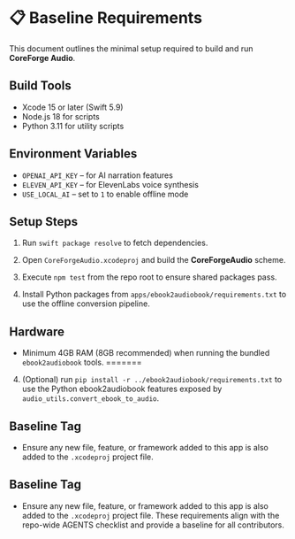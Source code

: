 # 📋 Baseline Requirements

This document outlines the minimal setup required to build and run **CoreForge Audio**.

## Build Tools
- Xcode 15 or later (Swift 5.9)
- Node.js 18 for scripts
- Python 3.11 for utility scripts

## Environment Variables
- `OPENAI_API_KEY` – for AI narration features
- `ELEVEN_API_KEY` – for ElevenLabs voice synthesis
- `USE_LOCAL_AI` – set to `1` to enable offline mode

## Setup Steps
1. Run `swift package resolve` to fetch dependencies.
2. Open `CoreForgeAudio.xcodeproj` and build the **CoreForgeAudio** scheme.
3. Execute `npm test` from the repo root to ensure shared packages pass.

4. Install Python packages from `apps/ebook2audiobook/requirements.txt` to use
   the offline conversion pipeline.

## Hardware
- Minimum 4GB RAM (8GB recommended) when running the bundled
  `ebook2audiobook` tools.
=======
4. (Optional) run `pip install -r ../ebook2audiobook/requirements.txt` to use
   the Python ebook2audiobook features exposed by `audio_utils.convert_ebook_to_audio`.


## Baseline Tag
- Ensure any new file, feature, or framework added to this app is also added to the `.xcodeproj` project file.
## Baseline Tag
- Ensure any new file, feature, or framework added to this app is also added to the `.xcodeproj` project file.
These requirements align with the repo-wide AGENTS checklist and provide a baseline for all contributors.
